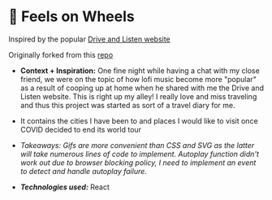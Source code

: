 # 🚗 Feels on Wheels

Inspired by the popular [Drive and Listen website](https://driveandlisten.herokuapp.com/)

Originally forked from this [repo](https://github.com/Nd98/DriveAndListen)


  - **Context + Inspiration:** One fine night while having a chat with my close friend, we were on the topic of how lofi music become more "popular" as a result of cooping up at home when he shared with me the Drive and Listen website. This is right up my alley! I really love and miss traveling and thus this project was started as sort of a travel diary for me.

  - It contains the cities I have been to and places I would like to visit once COVID decided to end its world  tour

  - _Takeaways: Gifs are more convenient than CSS and SVG as the latter will take numerous lines of code to implement. Autoplay function didn't work out due to browser blocking policy, I need to implement an event to detect and handle autoplay failure._

  - **_Technologies used:_** React
